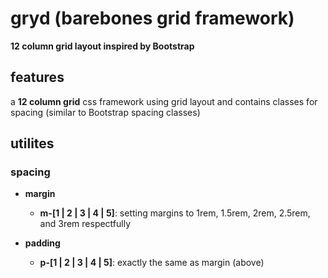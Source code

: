 # gryd (barebones grid framework)

**12 column grid layout inspired by Bootstrap**

## features

a **12 column grid** css framework using grid layout and contains classes for spacing (similar to Bootstrap spacing classes)

## utilites

### spacing

- **margin**

  - **m-[1 | 2 | 3 | 4 | 5]**: setting margins to 1rem, 1.5rem, 2rem, 2.5rem, and 3rem respectfully
    
- **padding**

  - **p-[1 | 2 | 3 | 4 | 5]**: exactly the same as margin (above)

